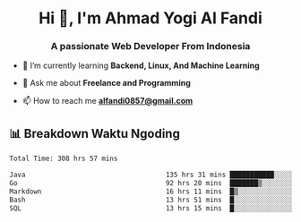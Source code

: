 <h1 align="center">Hi 👋, I'm Ahmad Yogi Al Fandi</h1>
<h3 align="center">A passionate Web Developer From Indonesia</h3>

- 🌱 I’m currently learning **Backend, Linux, And Machine Learning**

- 💬 Ask me about **Freelance and Programming**

- 📫 How to reach me **<alfandi0857@gmail.com>**


## 📊 Breakdown Waktu Ngoding

<!--START_SECTION:waka-->

```txt
Total Time: 308 hrs 57 mins

Java                                   135 hrs 31 mins ███████████░░░░░░░░░░░░░░   43.65 %
Go                                     92 hrs 20 mins  ███████▒░░░░░░░░░░░░░░░░░   29.74 %
Markdown                               16 hrs 11 mins  █▒░░░░░░░░░░░░░░░░░░░░░░░   05.21 %
Bash                                   13 hrs 51 mins  █░░░░░░░░░░░░░░░░░░░░░░░░   04.46 %
SQL                                    13 hrs 15 mins  █░░░░░░░░░░░░░░░░░░░░░░░░   04.27 %
```

<!--END_SECTION:waka-->
